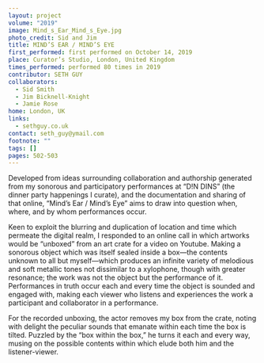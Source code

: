 ```yaml
---
layout: project
volume: "2019"
image: Mind_s_Ear_Mind_s_Eye.jpg
photo_credit: Sid and Jim
title: MIND’S EAR / MIND’S EYE
first_performed: first performed on October 14, 2019
place: Curator’s Studio, London, United Kingdom
times_performed: performed 80 times in 2019
contributor: SETH GUY
collaborators:
  - Sid Smith
  - Jim Bicknell-Knight
  - Jamie Rose
home: London, UK
links:
  - sethguy.co.uk
contact: seth_guy@ymail.com
footnote: ""
tags: []
pages: 502-503
---
```


Developed from ideas surrounding collaboration and authorship generated from my sonorous and participatory performances at “D!N DINS” (the dinner party happenings I curate), and the documentation and sharing of that online, “Mind’s Ear / Mind’s Eye” aims to draw into question when, where, and by whom performances occur.

Keen to exploit the blurring and duplication of location and time which permeate the digital realm, I responded to an online call in which artworks would be “unboxed” from an art crate for a video on Youtube. Making a sonorous object which was itself sealed inside a box—the contents unknown to all but myself—which produces an infinite variety of melodious and soft metallic tones not dissimilar to a xylophone, though with greater resonance; the work was not the object but the performance of it. Performances in truth occur each and every time the object is sounded and engaged with, making each viewer who listens and experiences the work a participant and collaborator in a performance.

For the recorded unboxing, the actor removes my box from the crate, noting with delight the peculiar sounds that emanate within each time the box is tilted. Puzzled by the “box within the box,” he turns it each and every way, musing on the possible contents within which elude both him and the listener-viewer.
